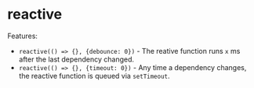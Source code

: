 # reactive

Features:
* `reactive(() => {}, {debounce: 0})` - The reative function runs `x` ms after the last dependency changed.
* `reactive(() => {}, {timeout: 0})` - Any time a dependency changes, the reactive function is queued via `setTimeout`.
